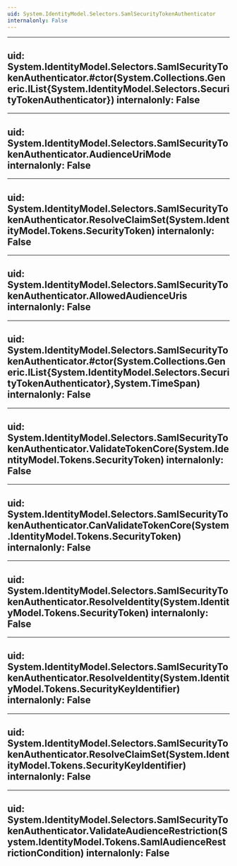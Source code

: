 ```yaml
---
uid: System.IdentityModel.Selectors.SamlSecurityTokenAuthenticator
internalonly: False
---
```


---
uid: System.IdentityModel.Selectors.SamlSecurityTokenAuthenticator.#ctor(System.Collections.Generic.IList{System.IdentityModel.Selectors.SecurityTokenAuthenticator})
internalonly: False
---

---
uid: System.IdentityModel.Selectors.SamlSecurityTokenAuthenticator.AudienceUriMode
internalonly: False
---

---
uid: System.IdentityModel.Selectors.SamlSecurityTokenAuthenticator.ResolveClaimSet(System.IdentityModel.Tokens.SecurityToken)
internalonly: False
---

---
uid: System.IdentityModel.Selectors.SamlSecurityTokenAuthenticator.AllowedAudienceUris
internalonly: False
---

---
uid: System.IdentityModel.Selectors.SamlSecurityTokenAuthenticator.#ctor(System.Collections.Generic.IList{System.IdentityModel.Selectors.SecurityTokenAuthenticator},System.TimeSpan)
internalonly: False
---

---
uid: System.IdentityModel.Selectors.SamlSecurityTokenAuthenticator.ValidateTokenCore(System.IdentityModel.Tokens.SecurityToken)
internalonly: False
---

---
uid: System.IdentityModel.Selectors.SamlSecurityTokenAuthenticator.CanValidateTokenCore(System.IdentityModel.Tokens.SecurityToken)
internalonly: False
---

---
uid: System.IdentityModel.Selectors.SamlSecurityTokenAuthenticator.ResolveIdentity(System.IdentityModel.Tokens.SecurityToken)
internalonly: False
---

---
uid: System.IdentityModel.Selectors.SamlSecurityTokenAuthenticator.ResolveIdentity(System.IdentityModel.Tokens.SecurityKeyIdentifier)
internalonly: False
---

---
uid: System.IdentityModel.Selectors.SamlSecurityTokenAuthenticator.ResolveClaimSet(System.IdentityModel.Tokens.SecurityKeyIdentifier)
internalonly: False
---

---
uid: System.IdentityModel.Selectors.SamlSecurityTokenAuthenticator.ValidateAudienceRestriction(System.IdentityModel.Tokens.SamlAudienceRestrictionCondition)
internalonly: False
---
